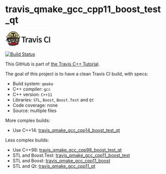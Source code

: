 # travis_qmake_gcc_cpp11_boost_test_qt

[![Travis CI logo](TravisCI.png)](https://travis-ci.org)

[![Build Status](https://travis-ci.org/richelbilderbeek/travis_qmake_gcc_cpp11_boost_test_qt.svg?branch=master)](https://travis-ci.org/richelbilderbeek/travis_qmake_gcc_cpp11_boost_test_qt)

This GitHub is part of [the Travis C++ Tutorial](https://github.com/richelbilderbeek/travis_cpp_tutorial).

The goal of this project is to have a clean Travis CI build, with specs:
 * Build system: `qmake`
 * C++ compiler: `gcc`
 * C++ version: `C++11`
 * Libraries: `STL`, `Boost`, `Boost.Test` and `Qt`
 * Code coverage: none
 * Source: multiple files

More complex builds:
 * Use C++14: [travis_qmake_gcc_cpp14_boost_test_qt](https://www.github.com/richelbilderbeek/travis_qmake_gcc_cpp14_boost_test_qt)

Less complex builds:
 * Use C++98: [travis_qmake_gcc_cpp98_boost_test_qt](https://www.github.com/richelbilderbeek/travis_qmake_gcc_cpp98_boost_test_qt)
 * STL and Boost.Test: [travis_qmake_gcc_cpp11_boost_test](https://www.github.com/richelbilderbeek/travis_qmake_gcc_cpp11_boost_test)
 * STL and Boost: [travis_qmake_gcc_cpp11_boost](https://www.github.com/richelbilderbeek/travis_qmake_gcc_cpp11_boost)
 * STL and Qt: [travis_qmake_gcc_cpp11_qt](https://www.github.com/richelbilderbeek/travis_qmake_gcc_cpp11_qt)
